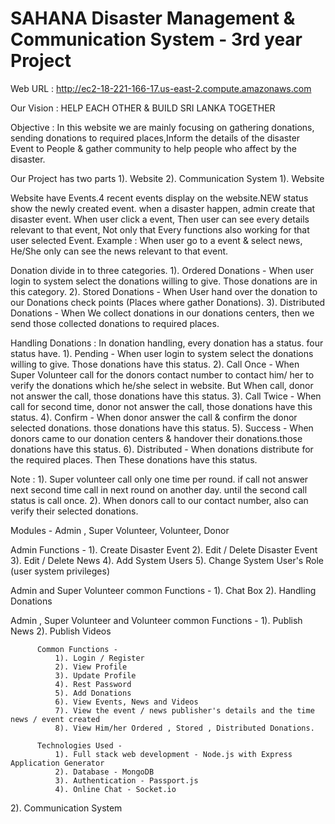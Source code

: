 # SAHANA Disaster Management & Communication System - 3rd year Project

Web URL : http://ec2-18-221-166-17.us-east-2.compute.amazonaws.com

Our Vision : HELP EACH OTHER & BUILD SRI LANKA TOGETHER

Objective : In this website we are mainly focusing on gathering donations, sending donations to required places,Inform the details of the disaster
            Event to People & gather community to help people who affect by the disaster.

Our Project has two parts
    1). Website
    2). Communication System
1). Website

Website have Events.4 recent events display on the website.NEW status show the newly created event.
when a disaster happen, admin create that disaster event. When user click a event, Then user
can see every details relevant to that event, Not only that Every functions also working for that
user selected Event.
 Example : When user go to a event & select news, He/She only can see the news relevant to that event.

Donation divide in to three categories.
     1). Ordered Donations - When user login to system select the donations willing to give.
     Those donations are in this category.
     2). Stored Donations - When User hand over the donation to our Donations check points
     (Places where gather Donations).
     3). Distributed Donations - When We collect donations in our donations centers, then we send
     those collected donations to required places.

Handling Donations :
     In donation handling, every donation has a status.
     four status have.
     1). Pending - When user login to system select the donations willing to give.
                        Those donations have this status.
     2). Call Once - When Super Volunteer call for the donors contact number to contact
     him/ her to verify the donations which he/she select in website. But When call, donor not
     answer the call, those donations have this status.
     3). Call Twice - When call for second time, donor not
          answer the call, those donations have this status.
     4). Confirm - When donor answer the call & confirm the donor selected donations. those
     donations have this status.
     5). Success - When donors came to our donation centers & handover their donations.those
         donations have this status.
     6). Distributed - When donations distribute for the required places. Then These donations
         have this status.

Note :
   1). Super volunteer call only one time per round. if call not answer next
       second time call in next round on another day. until the second call status is call once.
   2). When donors call to our contact number, also can verify their selected donations.


   Modules - Admin , Super Volunteer, Volunteer, Donor

   Admin Functions -
       1). Create Disaster Event
       2). Edit / Delete Disaster Event
       3). Edit / Delete News
       4). Add System Users
       5). Change System User's Role (user system privileges)

   Admin and Super Volunteer common Functions -
       1). Chat Box
       2). Handling Donations

   Admin , Super Volunteer and Volunteer common Functions -
       1). Publish News
       2). Publish Videos

          Common Functions -
              1). Login / Register
              2). View Profile
              3). Update Profile
              4). Rest Password
              5). Add Donations
              6). View Events, News and Videos
              7). View the event / news publisher's details and the time news / event created
              8). View Him/her Ordered , Stored , Distributed Donations.

          Technologies Used -
              1). Full stack web development - Node.js with Express Application Generator
              2). Database - MongoDB
              3). Authentication - Passport.js
              4). Online Chat - Socket.io


 2). Communication System
